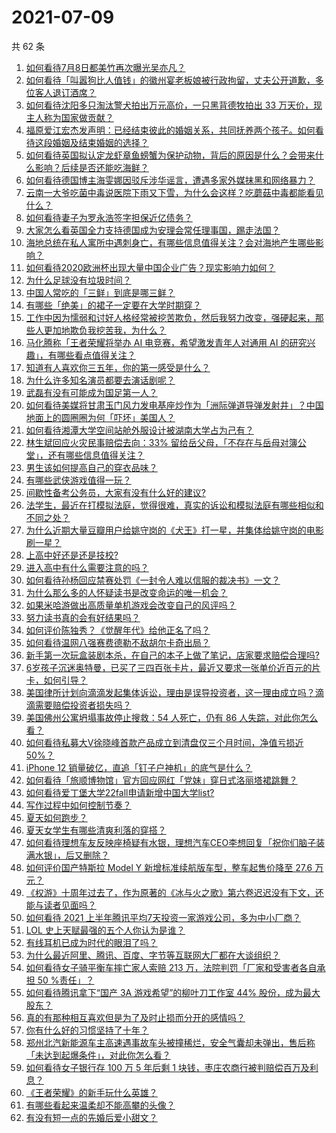 # 2021-07-09

共 62 条

<!-- BEGIN -->
<!-- 最后更新时间 Fri Jul 09 2021 06:01:41 GMT+0800 (China Standard Time) -->

1. [如何看待7月8日都美竹再次曝光吴亦凡？](https://www.zhihu.com/question/470964638)
2. [如何看待「叫嚣狗比人值钱」的徽州宴老板娘被行政拘留，丈夫公开道歉，多位客人退订酒席？](https://www.zhihu.com/question/470671135)
3. [如何看待沈阳多只淘汰警犬拍出万元高价，一只黑背德牧拍出 33
   万天价，现主人称为国家做贡献？](https://www.zhihu.com/question/470744876)
4. [福原爱江宏杰发声明：已经结束彼此的婚姻关系，共同抚养两个孩子。如何看待这段婚姻及结束婚姻的选择？](https://www.zhihu.com/question/470949555)
5. [如何看待英国拟认定龙虾章鱼螃蟹为保护动物，背后的原因是什么？会带来什么影响？后续是否还能吃海鲜？](https://www.zhihu.com/question/470831254)
6. [如何看待德国博主海雯娜因驳斥涉华谣言，遭遇多家外媒抹黑和网络暴力？](https://www.zhihu.com/question/470651162)
7. [云南一大爷吃菌中毒说医院下雨又下雪，为什么会这样？吃蘑菇中毒都能看见什么？](https://www.zhihu.com/question/468729753)
8. [如何看待妻子为罗永浩签字担保近亿债务？](https://www.zhihu.com/question/470416301)
9. [大家怎么看英国全力支持德国成为安理会常任理事国，踢走法国？](https://www.zhihu.com/question/469971208)
10. [海地总统在私人寓所中遇刺身亡，有哪些信息值得关注？会对海地产生哪些影响？](https://www.zhihu.com/question/470711943)
11. [如何看待2020欧洲杯出现大量中国企业广告？现实影响力如何？](https://www.zhihu.com/question/470706106)
12. [为什么足球没有垃圾时间？](https://www.zhihu.com/question/469925636)
13. [中国人常吃的「三鲜」到底是哪三鲜？](https://www.zhihu.com/question/22874325)
14. [有哪些「绝美」的裙子一定要在大学时期穿？](https://www.zhihu.com/question/467045821)
15. [工作中因为懦弱和讨好人格经常被挖苦欺负，然后我努力改变，强硬起来，那些人更加地欺负我挖苦我，为什么？](https://www.zhihu.com/question/465601275)
16. [马化腾称「王者荣耀将举办 AI 电竞赛，希望激发青年人对通用 AI
    的研究兴趣」，有哪些看点值得关注？](https://www.zhihu.com/question/470876217)
17. [知道有人喜欢你三五年，你的第一感受是什么？](https://www.zhihu.com/question/470307831)
18. [为什么许多知名演员都要去演话剧呢？](https://www.zhihu.com/question/306573807)
19. [武磊有没有可能成为国足第一人？](https://www.zhihu.com/question/468428816)
20. [如何看待美媒将甘肃玉门风力发电基座炒作为「洲际弹道导弹发射井」？中国地面上的圆圈圈为何「吓坏」美国人？](https://www.zhihu.com/question/470699616)
21. [如何看待湘潭大学空间站舱外服设计被湖南大学占为己有？](https://www.zhihu.com/question/470753814)
22. [林生斌回应火灾民事赔偿去向：33%
    留给岳父母，「不存在与岳母对簿公堂」，还有哪些信息值得关注？](https://www.zhihu.com/question/470947046)
23. [男生该如何提高自己的穿衣品味？](https://www.zhihu.com/question/316772639)
24. [有哪些武侠游戏值得一玩？](https://www.zhihu.com/question/33335885)
25. [间歇性备考公务员，大家有没有什么好的建议?](https://www.zhihu.com/question/469998559)
26. [法学生，最近在打模拟法庭，觉得很难，真实的诉讼和模拟法庭有哪些相似和不同之处？](https://www.zhihu.com/question/460885189)
27. [为什么近期大量豆瓣用户给姚守岗的《犬王》打一星，并集体给姚守岗的电影刷一星？](https://www.zhihu.com/question/470166955)
28. [上高中好还是还是技校?](https://www.zhihu.com/question/470216105)
29. [进入高中有什么需要注意的吗？](https://www.zhihu.com/question/470215566)
30. [如何看待孙杨回应禁赛处罚《一封令人难以信服的裁决书》一文？](https://www.zhihu.com/question/470784413)
31. [为什么那么多的人怀疑读书是改变命运的唯一机会？](https://www.zhihu.com/question/464248567)
32. [如果米哈游做出高质量单机游戏会改变自己的风评吗？](https://www.zhihu.com/question/470139464)
33. [努力读书真的会有好结果吗？](https://www.zhihu.com/question/464438743)
34. [如何评价陈独秀？《觉醒年代》给他正名了吗？](https://www.zhihu.com/question/464396867)
35. [如何看待温网八强赛费德勒不敌胡尔卡奇出局？](https://www.zhihu.com/question/470785647)
36. [新手第一次玩盒装剧本杀，在自己的本子上做了笔记，店家要求赔偿合理吗?](https://www.zhihu.com/question/470003546)
37. [6岁孩子沉迷奥特曼，已买了三四百张卡片，最近又要求一张单价近百元的片卡，如何引导？](https://www.zhihu.com/question/470324621)
38. [美国律所计划向滴滴发起集体诉讼，理由是误导投资者，这一理由成立吗？滴滴需要赔偿投资者损失吗？](https://www.zhihu.com/question/470474222)
39. [美国佛州公寓坍塌事故停止搜救：54 人死亡，仍有 86
    人失踪，对此你怎么看？](https://www.zhihu.com/question/470820913)
40. [如何看待私募大V徐晓峰首款产品成立到清盘仅三个月时间，净值亏损近
    50%？](https://www.zhihu.com/question/470665476)
41. [iPhone 12 销量破亿，直追「钉子户神机」的底气是什么？](https://www.zhihu.com/question/469976462)
42. [如何看待「旅顺博物馆」官方回应网红「党妹」穿日式洛丽塔裙跳舞？](https://www.zhihu.com/question/470365349)
43. [如何看待爱丁堡大学22fall申请新增中国大学list?](https://www.zhihu.com/question/470776808)
44. [写作过程中如何控制节奏？](https://www.zhihu.com/question/22576459)
45. [夏天如何跑步？](https://www.zhihu.com/question/324852600)
46. [夏天女学生有哪些清爽利落的穿搭？](https://www.zhihu.com/question/395417374)
47. [如何看待理想车友反映座椅疑有水银，理想汽车CEO李想回复「祝你们脑子装满水银」，后又删除？](https://www.zhihu.com/question/470245809)
48. [如何评价国产特斯拉 Model Y 新增标准续航版车型，整车起售价降至 27.6
    万元？](https://www.zhihu.com/question/470843237)
49. [《权游》十周年过去了，作为原著的《冰与火之歌》第六卷迟迟没有下文，还能与读者见面吗？](https://www.zhihu.com/question/460647766)
50. [如何看待 2021
    上半年腾讯平均7天投资一家游戏公司，多为中小厂商？](https://www.zhihu.com/question/470225729)
51. [LOL 史上天赋最强的五个人你认为是谁？](https://www.zhihu.com/question/468616877)
52. [有线耳机已成为时代的眼泪了吗？](https://www.zhihu.com/question/469440223)
53. [为什么最近阿里、腾讯、百度、字节等互联网大厂都在大谈组织？](https://www.zhihu.com/question/470739484)
54. [如何看待女子骑平衡车摔亡家人索赔 213 万，法院判罚「厂家和受害者各自承担 50
    %责任」？](https://www.zhihu.com/question/470594828)
55. [如何看待腾讯拿下“国产 3A 游戏希望”的柳叶刀工作室 44%
    股份，成为最大股东？](https://www.zhihu.com/question/470251383)
56. [真的有那种相互喜欢但是为了及时止损而分开的感情吗？](https://www.zhihu.com/question/423434356)
57. [你有什么好的习惯坚持了十年？](https://www.zhihu.com/question/453783511)
58. [郑州北汽新能源车主高速遇事故车头被撞稀烂，安全气囊却未弹出，售后称「未达到起爆条件」，对此你怎么看？](https://www.zhihu.com/question/470624036)
59. [如何看待女子银行存 100 万 5 年后剩 1
    块钱，枣庄农商行被判赔偿百万及利息？](https://www.zhihu.com/question/470516692)
60. [《王者荣耀》的新手玩什么英雄？](https://www.zhihu.com/question/465554551)
61. [有哪些看起来温柔却不能高攀的头像？](https://www.zhihu.com/question/437369852)
62. [有没有短一点的先婚后爱小甜文？](https://www.zhihu.com/question/425137776)

<!-- END -->
